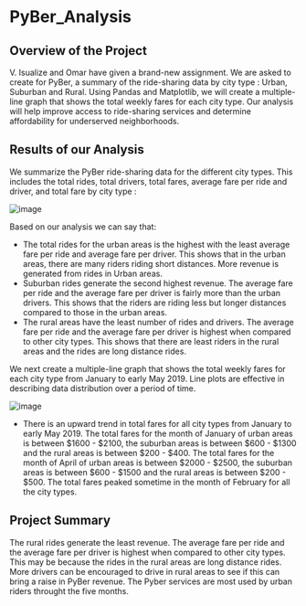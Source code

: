# PyBer_Analysis

## Overview of the Project

V. Isualize and Omar have given a brand-new assignment. We are asked to create for PyBer, a summary of the ride-sharing data by city type : Urban, Suburban and Rural. 
Using Pandas and Matplotlib, we will create a multiple-line graph that shows the total weekly fares for each city type. Our analysis will help improve access to ride-sharing services and determine affordability for underserved neighborhoods. 

## Results of our Analysis

We summarize the PyBer ride-sharing data for the different city types. This includes the total rides, total drivers, total fares, average fare per ride and driver, and total fare by city type :

![image](https://user-images.githubusercontent.com/111020934/190017911-17c82b48-fef7-45b5-bebe-f4245adea272.png)

Based on our analysis we can say that:
* The total rides for the urban areas is the highest with the least average fare per ride and average     fare per driver.
  This shows that in the urban areas, there are many riders riding short distances.
  More revenue is generated from rides in Urban areas.
* Suburban rides generate the second highest revenue. 
  The average fare per ride and the average fare per driver is fairly more than the urban drivers.
  This shows that the riders are riding less but longer distances compared to those in the urban areas.
* The rural areas have the least number of rides and drivers.
  The average fare per ride and the average fare per driver is highest when compared to other city types.
  This shows that there are least riders in the rural areas and the rides are long distance rides.
  
We next create a multiple-line graph that shows the total weekly fares for each city type from January to early May 2019. Line plots are effective in describing data distribution over a period of time. 

![image](https://user-images.githubusercontent.com/111020934/190024864-81544e37-8110-4371-8df7-88bb5a03bb1d.png)


* There is an upward trend in total fares for all city types from January to early May 2019.
The total fares for the month of January of urban areas is between $1600 - $2100, the suburban areas is between $600 - $1300 and the rural areas is between $200 - $400.
The total fares for the month of April of urban areas is between $2000 - $2500, the suburban areas is between $600 - $1500 and the rural areas is between $200 - $500.
The total fares peaked sometime in the month of February for all the city types.

## Project Summary

The rural rides generate the least revenue.
The average fare per ride and the average fare per driver is highest when compared to other city       types. This may be because the rides in the rural areas are long distance rides. 
More drivers can be encouraged to drive in rural areas to see if this can bring a raise in PyBer revenue.
The Pyber services are most used by urban riders throught the five months.
